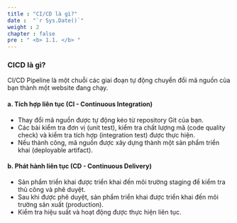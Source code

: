 ```yaml
---
title : "CI/CD là gì?"
date :  "`r Sys.Date()`" 
weight : 2 
chapter : false
pre : " <b> 1.1. </b> "
---
```


### CICD là gì?
 
CI/CD Pipeline là một chuỗi các giai đoạn tự động chuyển đổi mã nguồn của bạn thành một website đang chạy.

#### a. Tích hợp liên tục (CI - Continuous Integration)

- Thay đổi mã nguồn được tự động kéo từ repository Git của bạn.
- Các bài kiểm tra đơn vị (unit test), kiểm tra chất lượng mã (code quality check) và kiểm tra tích hợp (integration test) được thực hiện.
- Nếu thành công, mã nguồn được xây dựng thành một sản phẩm triển khai (deployable artifact).

#### b. Phát hành liên tục (CD - Continuous Delivery)

- Sản phẩm triển khai được triển khai đến môi trường staging để kiểm tra thủ công và phê duyệt.
- Sau khi được phê duyệt, sản phẩm triển khai được triển khai đến môi trường sản xuất (production).
- Kiểm tra hiệu suất và hoạt động được thực hiện liên tục.




